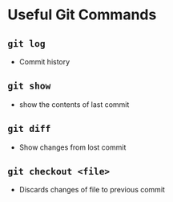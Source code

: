 # Useful Git Commands

## `git log`
* Commit history

## `git show`
* show the contents of last commit

## `git diff`
* Show changes from lost commit

## `git checkout <file>`
* Discards changes of file to previous commit